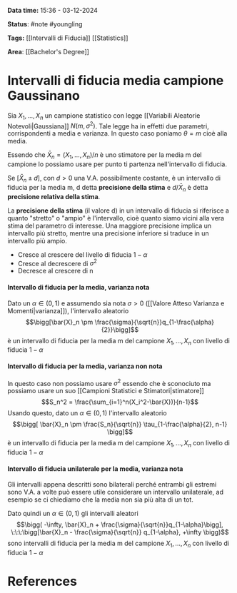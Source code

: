 **Data time:** 15:36 - 03-12-2024

**Status**: #note #youngling 

**Tags:** [[Intervalli di Fiducia]] [[Statistics]]

**Area**: [[Bachelor's Degree]]
# Intervalli di fiducia media campione Gaussinano

Sia $X_1, \dots, X_n$ un campione statistico con legge [[Variabili Aleatorie Notevoli|Gaussiana]] $N(m, \sigma^2)$. Tale legge ha in effetti due parametri, corrispondenti a media e varianza. In questo caso poniamo $\theta = m$ cioè alla media.

Essendo che $\bar{X}_n = (X_1, \dots, X_n) / n$ è uno stimatore per la media m del campione lo possiamo usare per punto ti partenza nell'intervallo di fiducia.

Se $[\bar{X}_n \pm d]$, con $d > 0$ una V.A. possibilmente costante, è un intervallo di fiducia per la media m, d detta **precisione della stima** e $d/\bar{X}_n$ è detta **precisione relativa della stima**.

La **precisione della stima** (il valore d) in un intervallo di fiducia si riferisce a quanto "stretto" o "ampio" è l'intervallo, cioè quanto siamo vicini alla vera stima del parametro di interesse. Una maggiore precisione implica un intervallo più stretto, mentre una precisione inferiore si traduce in un intervallo più ampio.

- Cresce al crescere del livello di fiducia $1 - \alpha$
- Cresce al decrescere di $\sigma^2$ 
- Decresce al crescere di n
#### Intervallo di fiducia per la media, varianza nota
Dato un $\alpha \in (0, 1)$ e assumendo sia nota $\sigma > 0$ ([[Valore Atteso Varianza e Momenti|varianza]]), l'intervallo aleatorio
$$\bigg[\bar{X}_n \pm \frac{\sigma}{\sqrt{n}}q_{1-\frac{\alpha}{2}}\bigg]$$
è un intervallo di fiducia per la media m del campione $X_1, \dots, X_n$ con livello di fiducia $1-\alpha$
#### Intervallo di fiducia per la media, varianza non nota
In questo caso non possiamo usare $\sigma^2$ essendo che è sconociuto ma possiamo usare un suo [[Campioni Statistici e Stimatori|stimatore]]
$$S_n^2 = \frac{\sum_{i=1}^n(X_i^2-\bar{X})}{n-1}$$
Usando questo, dato un $\alpha \in (0,1)$ l'intervallo aleatorio
$$\bigg[ \bar{X}_n \pm \frac{S_n}{\sqrt{n}} \tau_{1-\frac{\alpha}{2}, n-1} \bigg]$$
è un intervallo di fiducia per la media m del campione $X_1, \dots, X_n$ con livello di fiducia $1-\alpha$
#### Intervallo di fiducia unilaterale per la media, varianza nota
Gli intervalli appena descritti sono bilaterali perché entrambi gli estremi sono V.A. a volte può essere utile considerare un intervallo unilaterale, ad esempio se ci chiediamo che la media non sia più alta di un tot.

Dato quindi un $\alpha \in (0,1)$ gli intervalli aleatori
$$\bigg( -\infty, \bar{X}_n + \frac{\sigma}{\sqrt{n}}q_{1-\alpha}\bigg], \:\:\:\bigg[\bar{X}_n - \frac{\sigma}{\sqrt{n}} q_{1-\alpha}, +\infty \bigg)$$
sono intervalli di fiducia per la media m del campione $X_1, \dots, X_n$ con livello di fiducia $1-\alpha$ 
# References